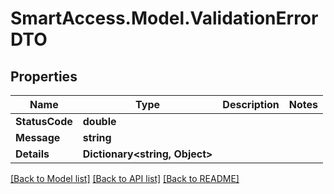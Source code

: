# SmartAccess.Model.ValidationErrorDTO

## Properties

Name | Type | Description | Notes
------------ | ------------- | ------------- | -------------
**StatusCode** | **double** |  | 
**Message** | **string** |  | 
**Details** | **Dictionary&lt;string, Object&gt;** |  | 

[[Back to Model list]](../README.md#documentation-for-models) [[Back to API list]](../README.md#documentation-for-api-endpoints) [[Back to README]](../README.md)

